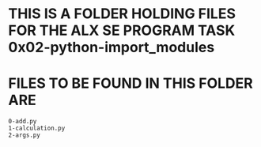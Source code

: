 # THIS IS A FOLDER HOLDING FILES FOR THE ALX SE PROGRAM TASK 0x02-python-import_modules

# FILES TO BE FOUND IN THIS FOLDER ARE

	0-add.py
	1-calculation.py
	2-args.py